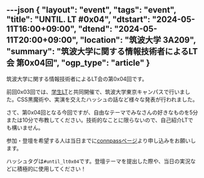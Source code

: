 ---json
{
    "layout": "event",
    "tags": "event",
    "title": "UNTIL. LT #0x04",
    "dtstart": "2024-05-11T16:00+09:00",
    "dtend": "2024-05-11T20:00+09:00",
    "location": "筑波大学 3A209",
    "summary": "筑波大学に関する情報技術者によるLT会 第0x04回",
    "ogp_type": "article"
}
---

筑波大学に関する情報技術者によるLT会の第0x04回です。

前回0x03回では、[学生LT](https://student-lt.tech/)と共同開催で、筑波大学東京キャンパスで行いました。CSS黒魔術や、実演を交えたハッシュの話など様々な発表が行われました。

さて、第0x04回となる今回ですが、自由なテーマでみなさんの好きなものを5分または10分で布教してください。技術的なことに限らないので、自己紹介LTでも構いません。

参加・登壇を希望する人は当日までに[connpassページ](https://until-tsukuba.connpass.com/event/309828/)より申し込みをお願いします。

ハッシュタグは`#until_lt0x04`です。登壇テーマを提出した際や、当日の実況などに積極的に使用してください！

<!-- ## 発表テーマ
### 10分枠

### 5分枠 -->

